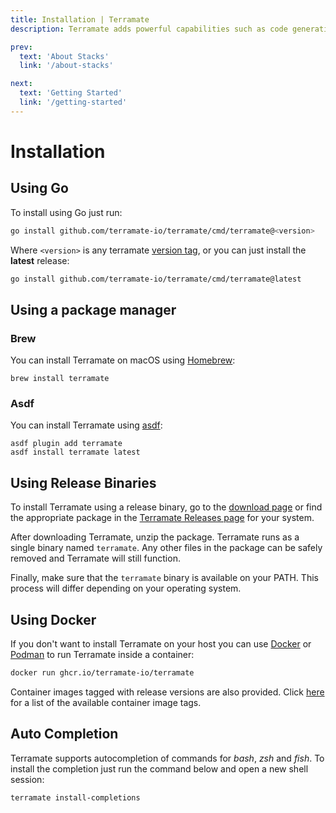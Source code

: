 ```yaml
---
title: Installation | Terramate
description: Terramate adds powerful capabilities such as code generation, stacks, orchestration, change detection, data sharing and more to Terraform.

prev:
  text: 'About Stacks'
  link: '/about-stacks'

next:
  text: 'Getting Started'
  link: '/getting-started'
---
```


# Installation

## Using Go

To install using Go just run:

```sh
go install github.com/terramate-io/terramate/cmd/terramate@<version>
```

Where `<version>` is any terramate [version tag](https://github.com/terramate-io/terramate/tags),
or you can just install the **latest** release:

```sh
go install github.com/terramate-io/terramate/cmd/terramate@latest
```

## Using a package manager

### Brew

You can install Terramate on macOS using [Homebrew](https://formulae.brew.sh/formula/terramate):

`brew install terramate`

### Asdf

You can install Terramate using [asdf](https://asdf-vm.com/):

```
asdf plugin add terramate
asdf install terramate latest
```

## Using Release Binaries

To install Terramate using a release binary, go to the
[download page](https://terramate.io/download) or find the appropriate package in
the [Terramate Releases page](https://github.com/terramate-io/terramate/releases) for your system.

After downloading Terramate, unzip the package. Terramate runs as a single
binary named `terramate`. Any other files in the package can be safely removed
and Terramate will still function.

Finally, make sure that the `terramate` binary is available on your PATH.
This process will differ depending on your operating system.

## Using Docker

If you don't want to install Terramate on your host you can use
[Docker](https://www.docker.com/) or [Podman](https://podman.io/) to
run Terramate inside a container:

```sh
docker run ghcr.io/terramate-io/terramate
```

Container images tagged with release versions are also provided.
Click [here](https://github.com/terramate-io/terramate/pkgs/container/terramate/versions)
for a list of the available container image tags.

## Auto Completion

Terramate supports autocompletion of commands for _bash_, _zsh_ and _fish_. To
install the completion just run the command below and open a new shell session:

```sh
terramate install-completions
```
